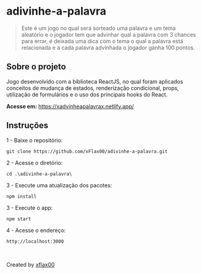 # adivinhe-a-palavra
> Este é um jogo no qual será sorteado uma palavra e um tema aleatório e o jogador tem que advinhar qual a palavra com 3 chances para errar, é deixada uma dica com o tema o qual a palavra está relacionada e a cada palavra advinhada o jogador ganha 100 pontos.

## Sobre o projeto
Jogo desenvolvido com a biblioteca ReactJS, no qual foram aplicados conceitos de mudança de estados, renderização condicional, props, utilização de formulários e o uso dos principais hooks do React.

<b>Acesse em:</b> https://xadvinheapalavrax.netlify.app/

## Instruções

1 - Baixe o repositório:
```
git clone https://github.com/xFlax00/adivinhe-a-palavra.git
```
2 - Acesse o diretório:
```
cd .\adivinhe-a-palavra\
```

3 - Execute uma atualização dos pacotes:
```
npm install
```

3 - Execute o app:
```
npm start
```

4 - Acesse o endereço:
```
http://localhost:3000
```

<br>

Created by [xflax00](https://github.comx/xflax00)
